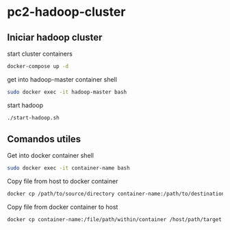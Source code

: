 # pc2-hadoop-cluster

## Iniciar hadoop cluster

start cluster containers

```bash
docker-compose up -d
```

get into hadoop-master container shell

```bash
sudo docker exec -it hadoop-master bash
```

start hadoop

```bash
./start-hadoop.sh
```

## Comandos utiles

Get into docker container shell

```bash
sudo docker exec -it container-name bash
```

Copy file from host to docker container

```bash
docker cp /path/to/source/directory container-name:/path/to/destination
```

Copy file from docker container to host

```bash
docker cp container-name:/file/path/within/container /host/path/target
```
